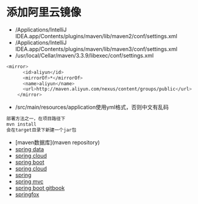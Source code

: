 # 添加阿里云镜像
- /Applications/IntelliJ IDEA.app/Contents/plugins/maven/lib/maven2/conf/settings.xml
- /Applications/IntelliJ IDEA.app/Contents/plugins/maven/lib/maven3/conf/settings.xml
- /usr/local/Cellar/maven/3.3.9/libexec/conf/settings.xml
```sh
<mirror>
      <id>aliyun</id>
      <mirrorOf>*</mirrorOf>
      <name>aliyun</name>
      <url>http://maven.aliyun.com/nexus/content/groups/public</url>
    </mirror>
```
- /src/main/resources/application使用yml格式，否则中文有乱码
```sh
部署方法之一，在项目路径下
mvn install
会在target目录下新建一个jar包
```

- [maven数据库](maven repository)
- [spring data](http://projects.spring.io/spring-data/)
- [spring cloud](http://bbs.springcloud.cn/)
- [spring boot](http://blog.didispace.com/Spring-Boot%E5%9F%BA%E7%A1%80%E6%95%99%E7%A8%8B/)
- [spring cloud](http://blog.didispace.com/Spring-Cloud%E5%9F%BA%E7%A1%80%E6%95%99%E7%A8%8B/)
- [spring](http://www.yiibai.com/spring/spring-tutorial-for-beginners.html)
- [spring mvc](http://www.yiibai.com/spring_mvc/springmvc_overview.html)
- [spring boot gitbook](https://www.gitbook.com/book/qbgbook/spring-boot-reference-guide-zh)
- [springfox](https://springfox.github.io/springfox/docs/current/)


